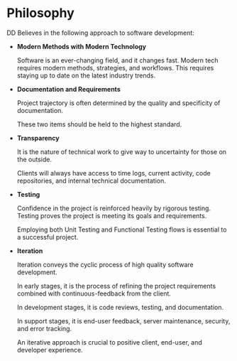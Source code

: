 # Philosophy

DD Believes in the following approach to software development:

*  **Modern Methods with Modern Technology**

    Software is an ever-changing field, and it changes fast.  Modern tech requires
    modern methods, strategies, and workflows.  This requires staying up to date
    on the latest industry trends.

*  **Documentation and Requirements**

    Project trajectory is often determined by the quality and specificity of documentation.

    These two items should be held to the highest standard.

*  **Transparency**

    It is the nature of technical work to give way to uncertainty for those
    on the outside.

    Clients will always have access to time logs, current activity, code repositories,
    and internal technical documentation.

*  **Testing**

    Confidence in the project is reinforced heavily by rigorous testing.  Testing
    proves the project is meeting its goals and requirements.

    Employing both Unit Testing and Functional Testing flows is essential to a
    successful project.

*  **Iteration**

    Iteration conveys the cyclic process of high quality software development.

    In early stages, it is the process of refining the project requirements combined
    with continuous-feedback from the client.

    In development stages, it is code reviews, testing, and documentation.

    In support stages, it is end-user feedback, server maintenance, security, and
    error tracking.

    An iterative approach is crucial to positive client, end-user, and developer experience.
